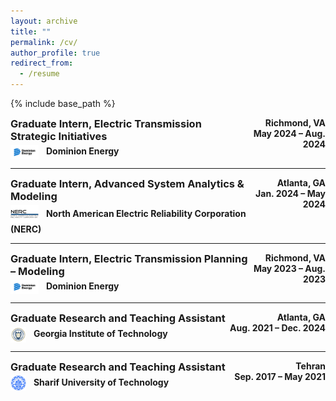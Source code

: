 ```yaml
---
layout: archive
title: ""
permalink: /cv/
author_profile: true
redirect_from:
  - /resume
---
```


{% include base_path %}
<!-- Dominion Energy -->
<div style="display: flex; justify-content: space-between; align-items: flex-start; margin-bottom: 0.75em;">
  <div>
    <!-- Role first -->
    <h3 style="margin: 0;">Graduate Intern, Electric Transmission Strategic Initiatives</h3>
    <!-- Company name + logo below role -->
    <div style="margin-top: 4px;">
      <img src="../images/dominion.png"
           alt="Dominion Energy Logo"
           title="Dominion Energy"
           width="45"
           style="vertical-align: middle; margin-right: 8px;" />
      <strong>Dominion Energy</strong>
    </div>
  </div>
  <div style="text-align: right;">
    <strong>Richmond, VA</strong><br>
    <strong>May 2024 – Aug. 2024</strong>
  </div>
</div>

---

<!-- NERC -->
<div style="display: flex; justify-content: space-between; align-items: flex-start; margin-bottom: 0.75em;">
  <div>
    <h3 style="margin: 0;">Graduate Intern, Advanced System Analytics &amp; Modeling</h3>
    <div style="margin-top: 4px;">
      <img src="../images/nerc.png"
           alt="NERC Logo"
           title="NERC"
           width="45"
           style="vertical-align: middle; margin-right: 8px;" />
      <strong>North American Electric Reliability Corporation (NERC)</strong>
    </div>
  </div>
  <div style="text-align: right;">
    <strong>Atlanta, GA</strong><br>
    <strong>Jan. 2024 – May 2024</strong>
  </div>
</div>

---

<!-- Dominion Energy (Planning – Modeling) -->
<div style="display: flex; justify-content: space-between; align-items: flex-start; margin-bottom: 0.75em;">
  <div>
    <h3 style="margin: 0;">Graduate Intern, Electric Transmission Planning – Modeling</h3>
    <div style="margin-top: 4px;">
      <img src="../images/dominion.png"
           alt="Dominion Energy Logo"
           title="Dominion Energy"
           width="45"
           style="vertical-align: middle; margin-right: 8px;" />
      <strong>Dominion Energy</strong>
    </div>
  </div>
  <div style="text-align: right;">
    <strong>Richmond, VA</strong><br>
    <strong>May 2023 – Aug. 2023</strong>
  </div>
</div>

---

<!-- Georgia Tech -->
<div style="display: flex; justify-content: space-between; align-items: flex-start; margin-bottom: 0.75em;">
  <div>
    <h3 style="margin: 0;">Graduate Research and Teaching Assistant</h3>
    <div style="margin-top: 4px;">
      <img src="../images/gt-seal_0.png"
           alt="Georgia Tech Logo"
           title="Georgia Tech"
           width="25"
           style="vertical-align: middle; margin-right: 8px;" />
      <strong>Georgia Institute of Technology</strong>
    </div>
  </div>
  <div style="text-align: right;">
    <strong>Atlanta, GA</strong><br>
    <strong>Aug. 2021 – Dec. 2024</strong>
  </div>
</div>

---

<!-- Sharif University of Technology -->
<div style="display: flex; justify-content: space-between; align-items: flex-start; margin-bottom: 0.75em;">
  <div>
    <h3 style="margin: 0;">Graduate Research and Teaching Assistant</h3>
    <div style="margin-top: 4px;">
      <img src="../images/sharif.png"
           alt="Sharif University Logo"
           title="Sharif University of Technology"
           width="25"
           style="vertical-align: middle; margin-right: 8px;" />
      <strong>Sharif University of Technology</strong>
    </div>
  </div>
  <div style="text-align: right;">
    <strong>Tehran</strong><br>
    <strong>Sep. 2017 – May 2021</strong>
  </div>
</div>

